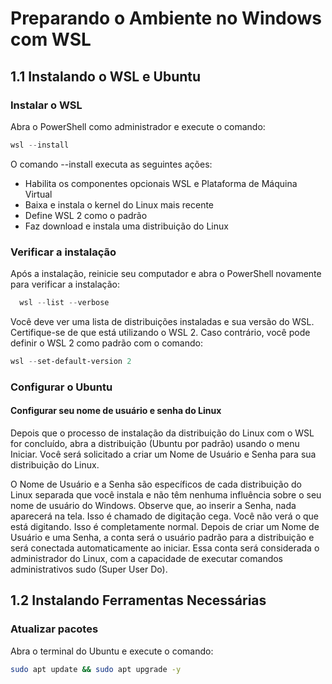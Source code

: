 # Preparando o Ambiente no Windows com WSL

## 1.1 Instalando o WSL e Ubuntu

### Instalar o WSL
  Abra o PowerShell como administrador e execute o comando:

```powershell
wsl --install
```
O comando --install executa as seguintes ações:

  * Habilita os componentes opcionais WSL e Plataforma de Máquina Virtual
  * Baixa e instala o kernel do Linux mais recente
  * Define WSL 2 como o padrão
  * Faz download e instala uma distribuição do Linux

### Verificar a instalação
 
  Após a instalação, reinicie seu computador e abra o PowerShell novamente para verificar a instalação:

```powershell
  wsl --list --verbose
```

Você deve ver uma lista de distribuições instaladas e sua versão do WSL. Certifique-se de que está utilizando o WSL 2. Caso contrário, você pode definir o WSL 2 como padrão com o comando:

```powershell
wsl --set-default-version 2
```

### Configurar o Ubuntu
#### Configurar seu nome de usuário e senha do Linux
  Depois que o processo de instalação da distribuição do Linux com o WSL for concluído, abra a distribuição (Ubuntu por padrão) usando o menu Iniciar. Você será solicitado a criar um Nome de Usuário e Senha para sua distribuição do Linux.

O Nome de Usuário e a Senha são específicos de cada distribuição do Linux separada que você instala e não têm nenhuma influência sobre o seu nome de usuário do Windows.
Observe que, ao inserir a Senha, nada aparecerá na tela. Isso é chamado de digitação cega. Você não verá o que está digitando. Isso é completamente normal.
Depois de criar um Nome de Usuário e uma Senha, a conta será o usuário padrão para a distribuição e será conectada automaticamente ao iniciar.
Essa conta será considerada o administrador do Linux, com a capacidade de executar comandos administrativos sudo (Super User Do).

## 1.2 Instalando Ferramentas Necessárias
### Atualizar pacotes
  Abra o terminal do Ubuntu e execute o comando:

```bash
sudo apt update && sudo apt upgrade -y
```
